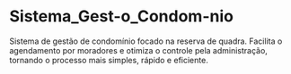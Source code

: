 # Sistema_Gest-o_Condom-nio
Sistema de gestão de condomínio focado na reserva de quadra. Facilita o agendamento por moradores e otimiza o controle pela administração, tornando o processo mais simples, rápido e eficiente.
